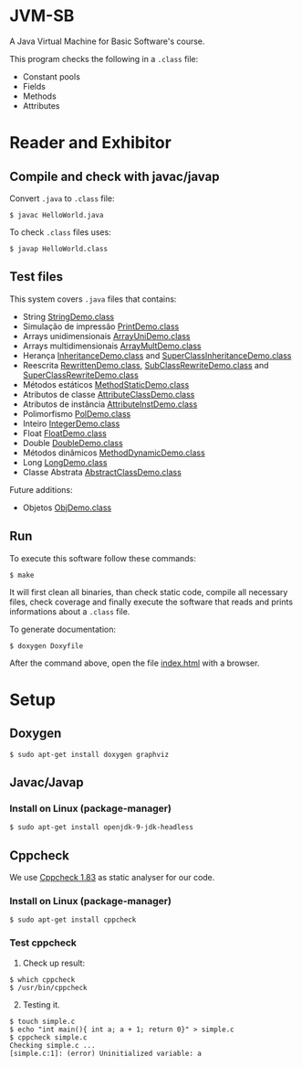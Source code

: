 # JVM-SB

A Java Virtual Machine for Basic Software's course.

This program checks the following in a ``.class`` file:
- Constant pools
- Fields
- Methods
- Attributes

# Reader and Exhibitor

## Compile and check with javac/javap

Convert ``.java`` to ``.class`` file:

```
$ javac HelloWorld.java
```

To check ``.class`` files uses:

```
$ javap HelloWorld.class
```

## Test files

This system covers ``.java`` files that contains:
- String [StringDemo.class](test/StringDemo.class)
- Simulação de impressão [PrintDemo.class](test/PrintDemo.class)
- Arrays unidimensionais [ArrayUniDemo.class](test/ArrayUniDemo.class)
- Arrays multidimensionais [ArrayMultDemo.class](test/ArrayMultDemo.class)
- Herança [InheritanceDemo.class](test/InheritanceDemo.class) and
  [SuperClassInheritanceDemo.class](test/SuperClassInheritanceDemo.class)
- Reescrita [RewrittenDemo.class](test/RewrittenDemo.class),
  [SubClassRewriteDemo.class](test/SubClassRewriteDemo.class) and
  [SuperClassRewriteDemo.class](test/SuperClassRewriteDemo.class)
- Métodos estáticos [MethodStaticDemo.class](test/MethodStaticDemo.class)
- Atributos de classe [AttributeClassDemo.class](test/AttributeClassDemo.class)
- Atributos de instância [AttributeInstDemo.class](test/AttributeInstDemo.class)
- Polimorfismo [PolDemo.class](test/PolDemo.class)
- Inteiro [IntegerDemo.class](test/IntegerDemo.class)
- Float [FloatDemo.class](test/FloatDemo.class)
- Double [DoubleDemo.class](test/DoubleDemo.class)
- Métodos dinâmicos [MethodDynamicDemo.class](test/MethodDynamicDemo.class)
- Long [LongDemo.class](test/LongDemo.class)
- Classe Abstrata [AbstractClassDemo.class](test/AbstractClassDemo.class)

Future additions:
- Objetos [ObjDemo.class](test/ObjDemo.class)



## Run

To execute this software follow these commands:

```
$ make
```

It will first clean all binaries, than check static code, compile all necessary
files, check coverage and finally execute the software that reads and prints
informations about a ``.class`` file.

To generate documentation:

```
$ doxygen Doxyfile
```

After the command above, open the file [index.html](html/index.html) with a
browser.

# Setup

## Doxygen

```
$ sudo apt-get install doxygen graphviz
```

## Javac/Javap

### Install on Linux (package-manager)

```
$ sudo apt-get install openjdk-9-jdk-headless
```

## Cppcheck

We use [Cppcheck 1.83](http://cppcheck.sourceforge.net/) as static analyser for our code.

### Install on Linux (package-manager)

```
$ sudo apt-get install cppcheck
```

### Test cppcheck

1. Check up result:
```
$ which cppcheck
$ /usr/bin/cppcheck
```
2. Testing it.
```
$ touch simple.c
$ echo "int main(){ int a; a + 1; return 0}" > simple.c
$ cppcheck simple.c
Checking simple.c ...
[simple.c:1]: (error) Uninitialized variable: a
```
